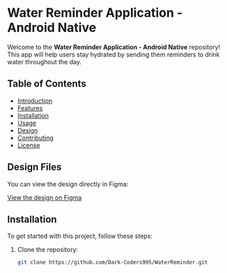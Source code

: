# Water Reminder Application - Android Native

Welcome to the **Water Reminder Application - Android Native** repository! This app will help users stay hydrated by sending them reminders to drink water throughout the day.

## Table of Contents

- [Introduction](#introduction)
- [Features](#features)
- [Installation](#installation)
- [Usage](#usage)
- [Design](#design)
- [Contributing](#contributing)
- [License](#license)


## Design Files

You can view the design directly in Figma:

[View the design on Figma](https://www.figma.com/design/hwC1UumR0afEfIcfVTxnGQ/Water-Reminder-Application-Design?node-id=0-1&t=YWrChR5FkrXbsy4k-1)



## Installation

To get started with this project, follow these steps:

1. Clone the repository:
   ```sh
   git clone https://github.com/Dark-Coders995/WaterReminder.git
